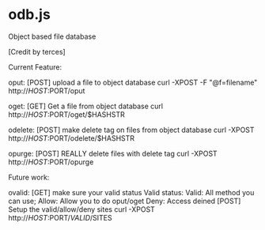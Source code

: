 odb.js
===
Object based file database

[Credit by terces]

Current Feature:

oput: [POST] upload a file to object database
	curl -XPOST -F "@f=filename" http://$HOST:$PORT/oput 

oget: [GET] Get a file from object database
	curl http://$HOST:$PORT/oget/$HASHSTR

odelete: [POST] make delete tag on files from object database 
	curl -XPOST http://$HOST:$PORT/odelete/$HASHSTR

opurge: [POST] REALLY delete files with delete tag
	curl -XPOST http://$HOST:$PORT/opurge

Future work: 

ovalid: 
	[GET]  make sure your valid status 
		Valid status:
			Valid: All method you can use;
			Allow: Allow you to do oput/oget
			Deny:  Access deined
	[POST] Setup the valid/allow/deny sites
		curl -XPOST http://$HOST:$PORT/$VALID/$SITES
